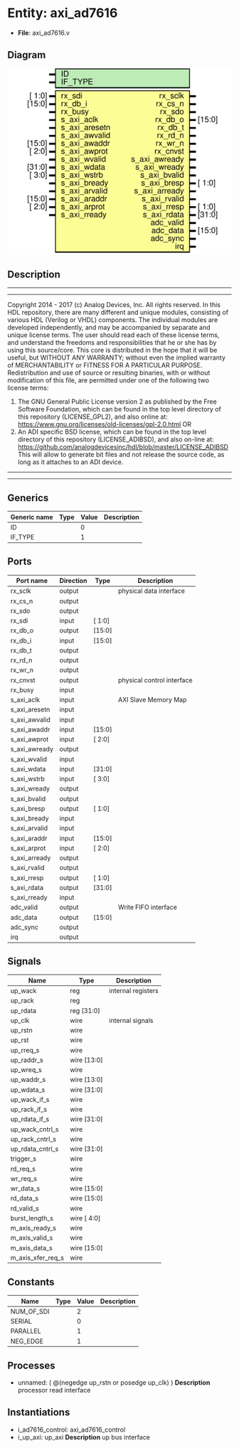 # Entity: axi_ad7616

- **File**: axi_ad7616.v
## Diagram

![Diagram](axi_ad7616.svg "Diagram")
## Description

***************************************************************************
 ***************************************************************************
 Copyright 2014 - 2017 (c) Analog Devices, Inc. All rights reserved.
 In this HDL repository, there are many different and unique modules, consisting
 of various HDL (Verilog or VHDL) components. The individual modules are
 developed independently, and may be accompanied by separate and unique license
 terms.
 The user should read each of these license terms, and understand the
 freedoms and responsibilities that he or she has by using this source/core.
 This core is distributed in the hope that it will be useful, but WITHOUT ANY
 WARRANTY; without even the implied warranty of MERCHANTABILITY or FITNESS FOR
 A PARTICULAR PURPOSE.
 Redistribution and use of source or resulting binaries, with or without modification
 of this file, are permitted under one of the following two license terms:
   1. The GNU General Public License version 2 as published by the
      Free Software Foundation, which can be found in the top level directory
      of this repository (LICENSE_GPL2), and also online at:
      <https://www.gnu.org/licenses/old-licenses/gpl-2.0.html>
 OR
   2. An ADI specific BSD license, which can be found in the top level directory
      of this repository (LICENSE_ADIBSD), and also on-line at:
      https://github.com/analogdevicesinc/hdl/blob/master/LICENSE_ADIBSD
      This will allow to generate bit files and not release the source code,
      as long as it attaches to an ADI device.
 ***************************************************************************
 ***************************************************************************
 
## Generics

| Generic name | Type | Value | Description |
| ------------ | ---- | ----- | ----------- |
| ID           |      | 0     |             |
| IF_TYPE      |      | 1     |             |
## Ports

| Port name     | Direction | Type   | Description                |
| ------------- | --------- | ------ | -------------------------- |
| rx_sclk       | output    |        | physical data interface    |
| rx_cs_n       | output    |        |                            |
| rx_sdo        | output    |        |                            |
| rx_sdi        | input     | [ 1:0] |                            |
| rx_db_o       | output    | [15:0] |                            |
| rx_db_i       | input     | [15:0] |                            |
| rx_db_t       | output    |        |                            |
| rx_rd_n       | output    |        |                            |
| rx_wr_n       | output    |        |                            |
| rx_cnvst      | output    |        | physical control interface |
| rx_busy       | input     |        |                            |
| s_axi_aclk    | input     |        | AXI Slave Memory Map       |
| s_axi_aresetn | input     |        |                            |
| s_axi_awvalid | input     |        |                            |
| s_axi_awaddr  | input     | [15:0] |                            |
| s_axi_awprot  | input     | [ 2:0] |                            |
| s_axi_awready | output    |        |                            |
| s_axi_wvalid  | input     |        |                            |
| s_axi_wdata   | input     | [31:0] |                            |
| s_axi_wstrb   | input     | [ 3:0] |                            |
| s_axi_wready  | output    |        |                            |
| s_axi_bvalid  | output    |        |                            |
| s_axi_bresp   | output    | [ 1:0] |                            |
| s_axi_bready  | input     |        |                            |
| s_axi_arvalid | input     |        |                            |
| s_axi_araddr  | input     | [15:0] |                            |
| s_axi_arprot  | input     | [ 2:0] |                            |
| s_axi_arready | output    |        |                            |
| s_axi_rvalid  | output    |        |                            |
| s_axi_rresp   | output    | [ 1:0] |                            |
| s_axi_rdata   | output    | [31:0] |                            |
| s_axi_rready  | input     |        |                            |
| adc_valid     | output    |        | Write FIFO interface       |
| adc_data      | output    | [15:0] |                            |
| adc_sync      | output    |        |                            |
| irq           | output    |        |                            |
## Signals

| Name              | Type           | Description         |
| ----------------- | -------------- | ------------------- |
| up_wack           | reg            | internal registers  |
| up_rack           | reg            |                     |
| up_rdata          | reg     [31:0] |                     |
| up_clk            | wire           | internal signals    |
| up_rstn           | wire           |                     |
| up_rst            | wire           |                     |
| up_rreq_s         | wire           |                     |
| up_raddr_s        | wire [13:0]    |                     |
| up_wreq_s         | wire           |                     |
| up_waddr_s        | wire [13:0]    |                     |
| up_wdata_s        | wire [31:0]    |                     |
| up_wack_if_s      | wire           |                     |
| up_rack_if_s      | wire           |                     |
| up_rdata_if_s     | wire [31:0]    |                     |
| up_wack_cntrl_s   | wire           |                     |
| up_rack_cntrl_s   | wire           |                     |
| up_rdata_cntrl_s  | wire [31:0]    |                     |
| trigger_s         | wire           |                     |
| rd_req_s          | wire           |                     |
| wr_req_s          | wire           |                     |
| wr_data_s         | wire [15:0]    |                     |
| rd_data_s         | wire [15:0]    |                     |
| rd_valid_s        | wire           |                     |
| burst_length_s    | wire [ 4:0]    |                     |
| m_axis_ready_s    | wire           |                     |
| m_axis_valid_s    | wire           |                     |
| m_axis_data_s     | wire [15:0]    |                     |
| m_axis_xfer_req_s | wire           |                     |
## Constants

| Name       | Type | Value | Description |
| ---------- | ---- | ----- | ----------- |
| NUM_OF_SDI |      | 2     |             |
| SERIAL     |      | 0     |             |
| PARALLEL   |      | 1     |             |
| NEG_EDGE   |      | 1     |             |
## Processes
- unnamed: ( @(negedge up_rstn or posedge up_clk) )
**Description**
processor read interface

## Instantiations

- i_ad7616_control: axi_ad7616_control
- i_up_axi: up_axi
**Description**
up bus interface

